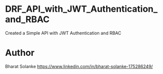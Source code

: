 # DRF_API_with_JWT_Authentication_and_RBAC
Created a Simple API with JWT Authentication and RBAC


# Author
Bharat Solanke
https://www.linkedin.com/in/bharat-solanke-175286249/


